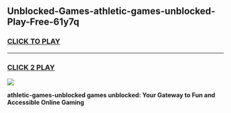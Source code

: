 
## Unblocked-Games-athletic-games-unblocked-Play-Free-61y7q
<h3>
<a href="https://premium76.site?title=athletic-games-unblocked&ref=18A">CLICK TO PLAY</a></h3>
<hr>

<h3>
<a href="https://premium76.site?title=athletic-games-unblocked&ref=18A">CLICK 2 PLAY</a>
  
</h3>

<a href="https://premium76.site?title=athletic-games-unblocked&ref=18A"><img src="https://clearcache.store/games.png"></a>


**athletic-games-unblocked games unblocked: Your Gateway to Fun and Accessible Online Gaming**
